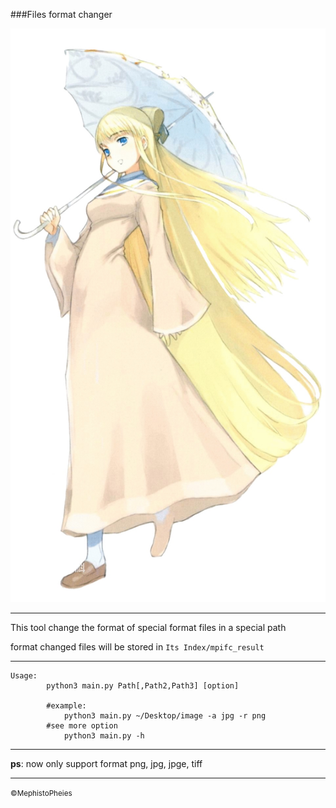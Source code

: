 ###Files format changer

![2](./2.jpg)

***

This tool change the format of special format files in a special path 

format changed files will be stored in `Its Index/mpifc_result`

***

```python3
Usage:
		python3 main.py Path[,Path2,Path3] [option]
		
		#example:
			python3 main.py ~/Desktop/image -a jpg -r png
		#see more option 
			python3 main.py -h
```

***

**ps**: now only support format png, jpg, jpge, tiff

***

<small>&copy;MephistoPheies</small>

